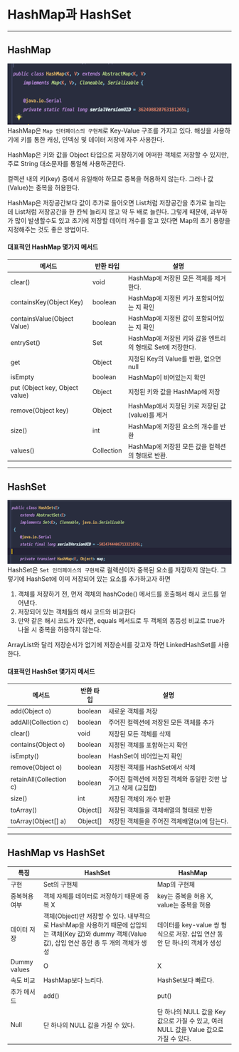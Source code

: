 # HashMap과 HashSet

---
## HashMap

![](HashMap1.png)
HashMap은 `Map 인터페이스의 구현체`로 Key-Value 구조를 가지고 있다.
해싱을 사용하기에 키를 통한 캐싱, 인덱싱 및 데이터 저장에 자주 사용한다.

HashMap은 키와 값을 Object 타입으로 저장하기에 어떠한 객체로 저장할 수 있지만, 주로 String 대소문자를 통일해 사용하곤한다.

컬렉션 내의 키(key) 중에서 유일해야 하므로 중복을 허용하지 않는다.
그러나 값(Value)는 중복을 허용한다.

HashMap은 저장공간보다 값이 추가로 들어오면 List처럼 저장공간을 추가로 늘리는데 List처럼 저장공간을 한 칸씩 늘리지 않고 약 두 배로 늘린다.
그렇게 때문에, 과부하가 많이 발생할수도 있고 초기에 저장할 데이터 개수를 알고 있다면 Map의 초기 용량을 지정해주는 것도 좋은 방법이다.


#### 대표적인 HashMap 몇가지 메서드
| 메서드 | 반환 타입 | 설명 |
| --- | --- | --- |
| clear() | void | HashMap에 저장된 모든 객체를 제거한다.|
| containsKey(Object Key) | boolean | HashMap에 지정된 키가 포함되어있는 지 확인 |
| containsValue(Object Value) | boolean | HashMap에 지정된 값이 포함되어있는 지 확인 |
| entrySet() | Set | HashMap에 저장된 키와 값을 엔트리의 형태로 Set에 저장한다. |
| get | Object | 지정된 Key의 Value를 반환, 없으면 null |
| isEmpty | boolean | HashMap이 비어있는지 확인 |
| put (Object key, Object value) | Object | 지정된 키와 값을 HashMap에 저장 |
| remove(Object key) | Object | HashMap에서 지정된 키로 저장된 값(value)를 제거 |
| size() | int | HashMap에 저장된 요소의 개수를 반환 |
| values() | Collection | HashMap에 저장된 모든 값을 컬렉션의 형태로 반환. |


---
## HashSet
![alt text](HashSet1.png)
HashSet은 `Set 인터페이스의 구현체`로 컬렉션이자 중복된 요소를 저장하지 않는다.
그렇기에 HashSet에 이미 저장되어 있는 요소를 추가하고자 하면

1. 객체를 저장하기 전, 먼저 객체의 hashCode() 메서드를 호출해서 해시 코드를 얻어낸다.
2. 저장되어 있는 객체들의 해시 코드와 비교한다
3. 만약 같은 해시 코드가 있다면, equals 메서드로 두 객체의 동등성 비교로 true가 나올 시 중복을 허용하지 않는다.

ArrayList와 달리 저장순서가 없기에 저장순서를 갖고자 하면 LinkedHashSet를 사용한다.

#### 대표적인 HashSet 몇가지 메서드

| 메서드 | 반환 타입 | 설명 |
| --- | --- | --- |
| add(Object o) | boolean | 새로운 객체를 저장 |
| addAll(Collection c)| boolean | 주어진 컬렉션에 저장된 모든 객체를 추가 |
| clear() |void | 저장된 모든 객체를 삭제 |
| contains(Object o) | boolean | 지정된 객체를 포함하는지 확인 |
|isEmpty() | boolean | HashSet이 비어있는지 확인 |
| remove(Object o) | boolean | 지정된 객체를 HashSet에서 삭제
| retainAll(Collection c) | boolean | 주어진 컬렉션에 저장된 객체와 동일한 것만 남기고 삭제 (교집합) |
| size() | int |저장된 객체의 개수 반환 |
| toArray() | Object[] |저장된 객체들을 객체배열의 형태로 반환 |
| toArray(Object[] a) | Object[] |저장된 객체들을 주어진 객체배열(a)에 담는다. |



---
## HashMap vs HashSet

| 특징 | HashSet | HashMap |
| --- | --- | --- |
| 구현 | Set의 구현체 | Map의 구현체 |
| 중복허용 여부 | 객체 자체를 데이터로 저장하기 때문에 중복 X | key는 중복을 허용 X, value는 중복을 허용 |
| 데이터 저장 | 객체(Object)만 저장할 수 있다. 내부적으로 HashMap을 사용하기 때문에 삽입되는 객체(Key 값)와 dummy 객체(Value 값), 삽입 연산 동안 총 두 개의 객체가 생성 | 데이터를 key-value 쌍 형식으로 저장. 삽입 연산 동안 단 하나의 객체가 생성 |
| Dummy values | O | X |
| 속도 비교 | HashMap보다 느리다. | HashSet보다 빠르다. |
| 추가 메서드 | add() | put() |
| Null | 단 하나의 NULL 값을 가질 수 있다. | 단 하나의 NULL 값을 Key 값으로 가질 수 있고, 여러 NULL 값을 Value 값으로 가질 수 있다. |



